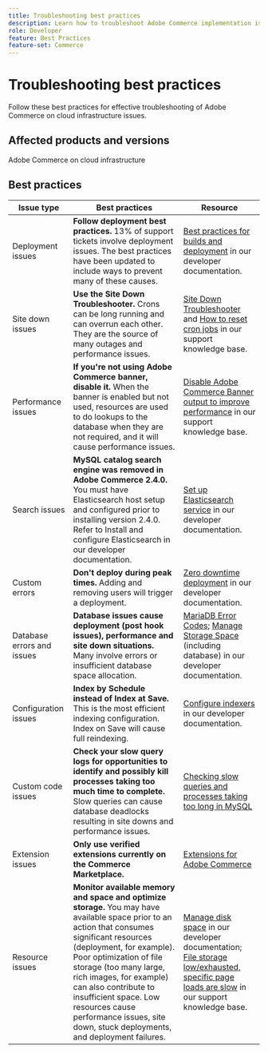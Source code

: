```yaml
---
title: Troubleshooting best practices
description: Learn how to troubleshoot Adobe Commerce implementation issues.
role: Developer
feature: Best Practices
feature-set: Commerce
---
```


# Troubleshooting best practices

Follow these best practices for effective troubleshooting of Adobe Commerce on cloud infrastructure issues.

## Affected products and versions

Adobe Commerce on cloud infrastructure

## Best practices

| Issue type                 | Best practices                                                                                                                                                                                                                                                                                                                                                                                     | Resource                                                                                                                                                                                                                                                                                                                                                                                              |
|----------------------------|----------------------------------------------------------------------------------------------------------------------------------------------------------------------------------------------------------------------------------------------------------------------------------------------------------------------------------------------------------------------------------------------------|-------------------------------------------------------------------------------------------------------------------------------------------------------------------------------------------------------------------------------------------------------------------------------------------------------------------------------------------------------------------------------------------------------|
| Deployment issues          | **Follow deployment best practices.** 13% of support tickets involve deployment issues. The best practices have been updated to include ways to prevent many of these causes.                                                                                                                                                                                                                      | [Best practices for builds and deployment](https://devdocs.magento.com/cloud/reference/discover-deploy.html#best-practices) in our developer documentation.                                                                                                                                                                                                                                           |
| Site down issues           | **Use the Site Down Troubleshooter.** Crons can be long running and can overrun each other. They are the source of many outages and performance issues.                                                                                                                                                                                                                                            | [Site Down Troubleshooter](https://experienceleague.adobe.com/docs/commerce-knowledge-base/kb/troubleshooting/site-down-or-unresponsive/magento-site-down-troubleshooter.html?lang=en) and [How to reset cron jobs](https://experienceleague.adobe.com/docs/commerce-knowledge-base/kb/troubleshooting/miscellaneous/cron-job-is-stuck-in-running-status.html?lang=en) in our support knowledge base. |
| Performance issues         | **If you're not using Adobe Commerce banner, disable it.** When the banner is enabled but not used, resources are used to do lookups to the database when they are not required, and it will cause performance issues.                                                                                                                                                                             | [Disable Adobe Commerce Banner output to improve performance](https://experienceleague.adobe.com/docs/commerce-knowledge-base/kb/troubleshooting/miscellaneous/disable-magento-banner-output-to-improve-site-performance.html) in our support knowledge base.                                                                                                                                          |
| Search issues              | **MySQL catalog search engine was removed in Adobe Commerce 2.4.0.** You must have Elasticsearch host setup and configured prior to installing version 2.4.0. Refer to Install and configure Elasticsearch in our developer documentation.                                                                                                                                                         | [Set up Elasticsearch service](https://devdocs.magento.com/cloud/project/services-elastic.html) in our developer documentation.                                                                                                                                                                                                                                                                       |
| Custom errors              | **Don't deploy during peak times.** Adding and removing users will trigger a deployment.                                                                                                                                                                                                                                                                                                           | [Zero downtime deployment](https://devdocs.magento.com/cloud/deploy/reduce-downtime.html) in our developer documentation.                                                                                                                                                                                                                                                                             |
| Database errors and issues | **Database issues cause deployment (post hook issues), performance and site down situations.** Many involve errors or insufficient database space allocation.                                                                                                                                                                                                                                      | [MariaDB Error Codes](https://mariadb.com/kb/en/library/mariadb-error-codes/#mariadb-specific-error-codes); [Manage Storage Space](https://devdocs.magento.com/cloud/project/manage-disk-space.html) (including database) in our developer documentation.                                                                                                                                             |
| Configuration issues       | **Index by Schedule instead of Index at Save.** This is the most efficient indexing configuration. Index on Save will cause full reindexing.                                                                                                                                                                                                                                                       | [Configure indexers](../../../configuration/cli/manage-indexers.md#configure-indexers) in our developer documentation.                                                                                                                                                                                                                                                                                |
| Custom code issues         | **Check your slow query logs for opportunities to identify and possibly kill processes taking too much time to complete.** Slow queries can cause database deadlocks resulting in site downs and performance issues.                                                                                                                                                                               | [Checking slow queries and processes taking too long in MySQL](https://experienceleague.adobe.com/docs/commerce-knowledge-base/kb/troubleshooting/database/checking-slow-queries-and-processes-mysql.html)                                                                                                                                                                                            |
| Extension issues           | **Only use verified extensions currently on the Commerce Marketplace.**                                                                                                                                                                                                                                                                                                                            | [Extensions for Adobe Commerce](https://marketplace.magento.com/extensions.html)                                                                                                                                                                                                                                                                                                                      |
| Resource issues            | **Monitor available memory and space and optimize storage.** You may have available space prior to an action that consumes significant resources (deployment, for example). Poor optimization of file storage (too many large, rich images, for example) can also contribute to insufficient space. Low resources cause performance issues, site down, stuck deployments, and deployment failures. | [Manage disk space](https://devdocs.magento.com/cloud/project/manage-disk-space.html) in our developer documentation; [File storage low/exhausted, specific page loads are slow](https://experienceleague.adobe.com/docs/commerce-knowledge-base/kb/troubleshooting/miscellaneous/file-storage-low-specific-page-loads-are-slow.html?lang=en) in our support knowledge base.                          |
